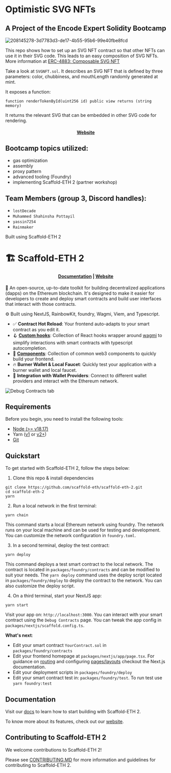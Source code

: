# Optimistic SVG NFTs
## A Project of the Encode Expert Solidity Bootcamp

![208145278-3d7783d3-de17-4b55-95b6-99e40fbe8fcd](https://github.com/damianmarti/loogies/assets/466652/ee2b1f9c-e30c-485b-862b-faaaaf95296b)

This repo shows how to set up an SVG NFT contract so that other NFTs can use it in their SVG code. This leads to an easy composition of SVG NFTs. More information at [ERC-4883: Composable SVG NFT](https://eips.ethereum.org/EIPS/eip-4883)

Take a look at `SVGNFT.sol`. It describes an SVG NFT that is defined by three parameters: color, chubbiness, and mouthLength randomly generated at mint.

It exposes a function:

```function renderTokenById(uint256 id) public view returns (string memory)```

It returns the relevant SVG that can be embedded in other SVG code for rendering.

<h4 align="center">
  <a href="https://optimistic.loogies.io">Website</a>
</h4>


## Bootcamp topics utilized:

- gas optimization
- assembly
- proxy pattern
- advanced tooling (Foundry)
- implementing Scaffold-ETH 2 (partner workshop)

## Team Members (group 3, Discord handles):

- `lostDecade`
- `Muhammed Shahinsha Pottayil`
- `yassin7254`
- `Rainmaker`

Built using Scaffold-ETH 2

# 🏗 Scaffold-ETH 2

<h4 align="center">
  <a href="https://docs.scaffoldeth.io">Documentation</a> |
  <a href="https://scaffoldeth.io">Website</a>
</h4>

🧪 An open-source, up-to-date toolkit for building decentralized applications (dapps) on the Ethereum blockchain. It's designed to make it easier for developers to create and deploy smart contracts and build user interfaces that interact with those contracts.

⚙️ Built using NextJS, RainbowKit, foundry, Wagmi, Viem, and Typescript.

- ✅ **Contract Hot Reload**: Your frontend auto-adapts to your smart contract as you edit it.
- 🪝 **[Custom hooks](https://docs.scaffoldeth.io/hooks/)**: Collection of React hooks wrapper around [wagmi](https://wagmi.sh/) to simplify interactions with smart contracts with typescript autocompletion.
- 🧱 [**Components**](https://docs.scaffoldeth.io/components/): Collection of common web3 components to quickly build your frontend.
- 🔥 **Burner Wallet & Local Faucet**: Quickly test your application with a burner wallet and local faucet.
- 🔐 **Integration with Wallet Providers**: Connect to different wallet providers and interact with the Ethereum network.

![Debug Contracts tab](https://github.com/scaffold-eth/scaffold-eth-2/assets/55535804/b237af0c-5027-4849-a5c1-2e31495cccb1)

## Requirements

Before you begin, you need to install the following tools:

- [Node (>= v18.17)](https://nodejs.org/en/download/)
- Yarn ([v1](https://classic.yarnpkg.com/en/docs/install/) or [v2+](https://yarnpkg.com/getting-started/install))
- [Git](https://git-scm.com/downloads)

## Quickstart

To get started with Scaffold-ETH 2, follow the steps below:

1. Clone this repo & install dependencies

```
git clone https://github.com/scaffold-eth/scaffold-eth-2.git
cd scaffold-eth-2
yarn
```

2. Run a local network in the first terminal:

```
yarn chain
```

This command starts a local Ethereum network using foundry. The network runs on your local machine and can be used for testing and development. You can customize the network configuration in `foundry.toml`.

3. In a second terminal, deploy the test contract:

```
yarn deploy
```

This command deploys a test smart contract to the local network. The contract is located in `packages/foundry/contracts` and can be modified to suit your needs. The `yarn deploy` command uses the deploy script located in `packages/foundry/deploy` to deploy the contract to the network. You can also customize the deploy script.

4. On a third terminal, start your NextJS app:

```
yarn start
```

Visit your app on: `http://localhost:3000`. You can interact with your smart contract using the `Debug Contracts` page. You can tweak the app config in `packages/nextjs/scaffold.config.ts`.

**What's next**:

- Edit your smart contract `YourContract.sol` in `packages/foundry/contracts`
- Edit your frontend homepage at `packages/nextjs/app/page.tsx`. For guidance on [routing](https://nextjs.org/docs/app/building-your-application/routing/defining-routes) and configuring [pages/layouts](https://nextjs.org/docs/app/building-your-application/routing/pages-and-layouts) checkout the Next.js documentation.
- Edit your deployment scripts in `packages/foundry/deploy`
- Edit your smart contract test in: `packages/foundry/test`. To run test use `yarn foundry:test`

## Documentation

Visit our [docs](https://docs.scaffoldeth.io) to learn how to start building with Scaffold-ETH 2.

To know more about its features, check out our [website](https://scaffoldeth.io).

## Contributing to Scaffold-ETH 2

We welcome contributions to Scaffold-ETH 2!

Please see [CONTRIBUTING.MD](https://github.com/scaffold-eth/scaffold-eth-2/blob/main/CONTRIBUTING.md) for more information and guidelines for contributing to Scaffold-ETH 2.
